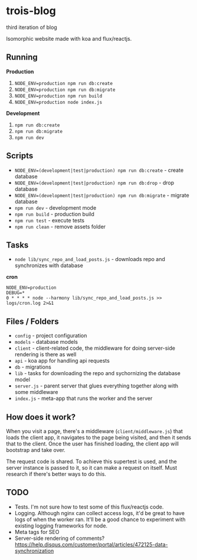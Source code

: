 # trois-blog

third iteration of blog

Isomorphic website made with koa and flux/reactjs.


## Running

**Production**

1. `NODE_ENV=production npm run db:create`
2. `NODE_ENV=production npm run db:migrate`
3. `NODE_ENV=production npm run build`
4. `NODE_ENV=production node index.js`

**Development**

1. `npm run db:create`
2. `npm run db:migrate`
3. `npm run dev`


## Scripts

* `NODE_ENV=(development|test|production) npm run db:create` - create database
* `NODE_ENV=(development|test|production) npm run db:drop` - drop database
* `NODE_ENV=(development|test|production) npm run db:migrate` - migrate database
* `npm run dev` - development mode
* `npm run build` - production build
* `npm run test` - execute tests
* `npm run clean` - remove assets folder


## Tasks

* `node lib/sync_repo_and_load_posts.js` - downloads repo and synchronizes with database

**cron**

```
NODE_ENV=production
DEBUG=*
0 * * * * node --harmony lib/sync_repo_and_load_posts.js >> logs/cron.log 2>&1
```

## Files / Folders

* `config` - project configuration
* `models` - database models
* `client` - client-related code, the middleware for doing server-side rendering is there as well
* `api` - koa app for handling api requests
* `db` - migrations
* `lib` - tasks for downloading the repo and sychornizing the database model
* `server.js` - parent server that glues everything together along with some middleware
* `index.js` - meta-app that runs the worker and the server


## How does it work?

When you visit a page, there's a middleware (`client/middleware.js`) that loads the client app, it navigates to the page being visited, and then it sends that to the client. Once the user has finished loading, the client app will bootstrap and take over.

The request code is shared. To achieve this supertest is used, and the server instance is passed to it, so it can make a request on itself. Must research if there's better ways to do this.


## TODO

* Tests. I'm not sure how to test some of this flux/reactjs code.
* Logging. Although nginx can collect access logs, it'd be great to have logs of when the worker ran. It'll be a good chance to experiment with existing logging frameworks for node. 
* Meta tags for SEO
* Server-side rendering of comments? https://help.disqus.com/customer/portal/articles/472125-data-synchronization
